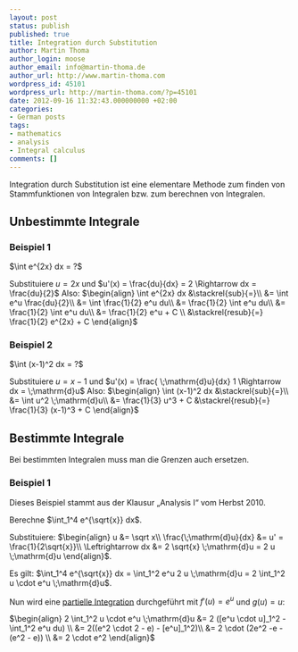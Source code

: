 ```yaml
---
layout: post
status: publish
published: true
title: Integration durch Substitution
author: Martin Thoma
author_login: moose
author_email: info@martin-thoma.de
author_url: http://www.martin-thoma.com
wordpress_id: 45101
wordpress_url: http://martin-thoma.com/?p=45101
date: 2012-09-16 11:32:43.000000000 +02:00
categories:
- German posts
tags:
- mathematics
- analysis
- Integral calculus
comments: []
---
```

Integration durch Substitution ist eine elementare Methode zum finden von Stammfunktionen von Integralen bzw. zum berechnen von Integralen.

<h2>Unbestimmte Integrale</h2>
<h3>Beispiel 1</h3>
$\int e^{2x} dx = ?$

Substituiere $u = 2x$ und $u'(x) = \frac{du}{dx} = 2 \Rightarrow dx = \frac{du}{2}$
Also:
$\begin{align}
\int e^{2x} dx &\stackrel{sub}{=}\\
&= \int e^u \frac{du}{2}\\
&= \int \frac{1}{2} e^u du\\
&= \frac{1}{2} \int e^u du\\
&= \frac{1}{2} \int e^u du\\
&= \frac{1}{2} e^u + C \\
&\stackrel{resub}{=} \frac{1}{2} e^{2x} + C 
\end{align}$

<h3>Beispiel 2</h3>
$\int (x-1)^2 dx = ?$

Substituiere $u = x-1$ und $u'(x) = \frac{ \;\mathrm{d}u}{dx} 1 \Rightarrow dx =  \;\mathrm{d}u$
Also:
$\begin{align}
\int (x-1)^2 dx &\stackrel{sub}{=}\\
&= \int u^2 \;\mathrm{d}u\\
&= \frac{1}{3} u^3 + C
&\stackrel{resub}{=} \frac{1}{3} (x-1)^3 + C
\end{align}$

<h2>Bestimmte Integrale</h2>
Bei bestimmten Integralen muss man die Grenzen auch ersetzen.

<h3>Beispiel 1</h3>
Dieses Beispiel stammt aus der Klausur &bdquo;Analysis I&ldquo; vom Herbst 2010.

Berechne $\int_1^4 e^{\sqrt{x}} dx$.

Substituiere:
$\begin{align}
u  &= \sqrt x\\
\frac{\;\mathrm{d}u}{dx} &= u' = \frac{1}{2\sqrt{x}}\\
\Leftrightarrow dx &= 2 \sqrt{x} \;\mathrm{d}u = 2 u \;\mathrm{d}u
\end{align}$.

Es gilt:
$\int_1^4 e^{\sqrt{x}} dx = \int_1^2 e^u 2 u \;\mathrm{d}u = 2 \int_1^2 u \cdot e^u \;\mathrm{d}u$.

Nun wird eine <a href="http://martin-thoma.com/partielle-integration/" title="Partielle Integration">partielle Integration</a> durchgef&uuml;hrt mit $f'(u)=e^u$ und $g(u)=u$:

$\begin{align}
2 \int_1^2 u \cdot e^u \;\mathrm{d}u &= 2 ([e^u \cdot u]_1^2 - \int_1^2 e^u du) \\
&= 2((e^2 \cdot 2 - e) - [e^u]_1^2)\\ 
&= 2 \cdot (2e^2 -e - (e^2 - e)) \\
&= 2 \cdot e^2
\end{align}$
